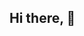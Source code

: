 ## Hi there,  👋

<!--
**k7953/k7953** is a ✨ _special_ ✨ repository because its `README.md` (this file) appears on your GitHub profile.

Here are some ideas to get you started:

- 🔭 I’m currently working on a Website called Henk
- 🌱 I’m currently learning how to use GitHub and coding in IntelliJ
- 👯 I’m looking to collaborate on ...
- 🤔 I’m looking for help with how to understand using git at how to "save projects from IntelliJ
- 💬 Ask me about anything but GitHub
- 📫 How to reach me: kristianlilleaasen@gmail.com
- 😄 Pronouns: ...
- ⚡ Fun fact: I like football, and i enjoy making food
-->
